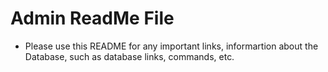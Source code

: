 # Admin ReadMe File
* Please use this README for any important links, informartion about the Database, such as database links, commands, etc. 

